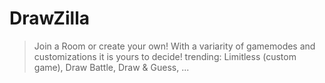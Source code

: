 # DrawZilla

> Join a Room or create your own! With a variarity of gamemodes and customizations it is yours to decide!
> trending: Limitless (custom game), Draw Battle, Draw & Guess, ...
